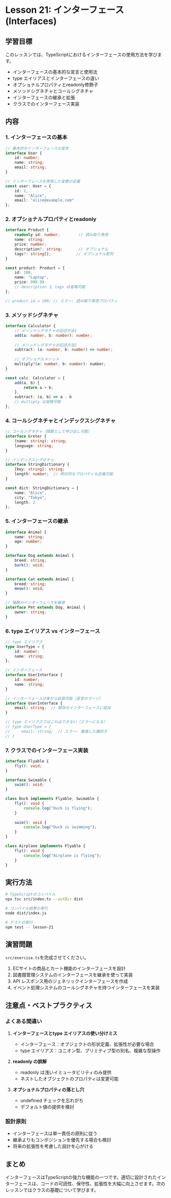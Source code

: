 # Lesson 21: インターフェース (Interfaces)

## 学習目標
このレッスンでは、TypeScriptにおけるインターフェースの使用方法を学びます。

- インターフェースの基本的な宣言と使用法
- type エイリアスとインターフェースの違い
- オプショナルプロパティとreadonly修飾子
- メソッドシグネチャとコールシグネチャ
- インターフェースの継承と拡張
- クラスでのインターフェース実装

## 内容

### 1. インターフェースの基本
```typescript
// 基本的なインターフェースの宣言
interface User {
    id: number;
    name: string;
    email: string;
}

// インターフェースを使用した変数の定義
const user: User = {
    id: 1,
    name: "Alice",
    email: "alice@example.com"
};
```

### 2. オプショナルプロパティとreadonly
```typescript
interface Product {
    readonly id: number;        // 読み取り専用
    name: string;
    price: number;
    description?: string;       // オプショナル
    tags?: string[];           // オプショナル配列
}

const product: Product = {
    id: 100,
    name: "Laptop",
    price: 999.99
    // description と tags は省略可能
};

// product.id = 200; // エラー: 読み取り専用プロパティ
```

### 3. メソッドシグネチャ
```typescript
interface Calculator {
    // メソッドシグネチャの記述方法1
    add(a: number, b: number): number;
    
    // メソッドシグネチャの記述方法2
    subtract: (a: number, b: number) => number;
    
    // オプショナルメソッド
    multiply?(a: number, b: number): number;
}

const calc: Calculator = {
    add(a, b) {
        return a + b;
    },
    subtract: (a, b) => a - b
    // multiply は省略可能
};
```

### 4. コールシグネチャとインデックスシグネチャ
```typescript
// コールシグネチャ（関数として呼び出し可能）
interface Greter {
    (name: string): string;
    language: string;
}

// インデックスシグネチャ
interface StringDictionary {
    [key: string]: string;
    length: number;  // 明示的なプロパティも定義可能
}

const dict: StringDictionary = {
    name: "Alice",
    city: "Tokyo",
    length: 2
};
```

### 5. インターフェースの継承
```typescript
interface Animal {
    name: string;
    age: number;
}

interface Dog extends Animal {
    breed: string;
    bark(): void;
}

interface Cat extends Animal {
    breed: string;
    meow(): void;
}

// 複数のインターフェースを継承
interface Pet extends Dog, Animal {
    owner: string;
}
```

### 6. type エイリアス vs インターフェース
```typescript
// type エイリアス
type UserType = {
    id: number;
    name: string;
};

// インターフェース
interface UserInterface {
    id: number;
    name: string;
}

// インターフェースは後から拡張可能（宣言のマージ）
interface UserInterface {
    email: string;  // 既存のインターフェースに追加
}

// type エイリアスではこれはできない（エラーになる）
// type UserType = {
//     email: string;  // エラー: 重複した識別子
// }
```

### 7. クラスでのインターフェース実装
```typescript
interface Flyable {
    fly(): void;
}

interface Swimable {
    swim(): void;
}

class Duck implements Flyable, Swimable {
    fly(): void {
        console.log("Duck is flying");
    }
    
    swim(): void {
        console.log("Duck is swimming");
    }
}

class Airplane implements Flyable {
    fly(): void {
        console.log("Airplane is flying");
    }
}
```

## 実行方法

```bash
# TypeScriptのコンパイル
npx tsc src/index.ts --outDir dist

# コンパイル結果の実行
node dist/index.js

# テストの実行
npm test -- lesson-21
```

## 演習問題

`src/exercise.ts`を完成させてください。

1. ECサイトの商品とカート機能のインターフェースを設計
2. 図書館管理システムのインターフェースを継承を使って実装
3. API レスポンス用のジェネリックインターフェースを作成
4. イベント処理システムのコールシグネチャを持つインターフェースを実装

## 注意点・ベストプラクティス

### よくある間違い
1. **インターフェースとtype エイリアスの使い分けミス**
   - インターフェース：オブジェクトの形状定義、拡張性が必要な場合
   - type エイリアス：ユニオン型、プリミティブ型の別名、複雑な型操作

2. **readonly の誤解**
   - readonly は浅いイミュータビリティのみ提供
   - ネストしたオブジェクトのプロパティは変更可能

3. **オプショナルプロパティの落とし穴**
   - undefined チェックを忘れがち
   - デフォルト値の提供を検討

### 設計原則
- インターフェースは単一責任の原則に従う
- 継承よりもコンポジションを優先する場合も検討
- 将来の拡張性を考慮した設計を心がける

## まとめ
インターフェースはTypeScriptの強力な機能の一つです。適切に設計されたインターフェースは、コードの可読性、保守性、拡張性を大幅に向上させます。次のレッスンではクラスの基礎について学びます。
